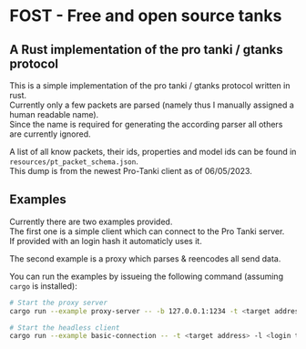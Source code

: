 # FOST - Free and open source tanks
## A Rust implementation of the pro tanki / gtanks protocol
This is a simple implementation of the pro tanki / gtanks protocol written in rust.  
Currently only a few packets are parsed (namely thus I manually assigned a human readable name).  
Since the name is required for generating the according parser all others are currently ignored. 
  
A list of all know packets, their ids, properties and model ids can be found in `resources/pt_packet_schema.json`.  
This dump is from the newest Pro-Tanki client as of 06/05/2023.  
  
## Examples
Currently there are two examples provided.  
The first one is a simple client which can connect to the Pro Tanki server.  
If provided with an login hash it automaticly uses it.  
  
The second example is a proxy which parses & reencodes all send data.  
  
You can run the examples by issueing the following command (assuming `cargo` is installed):
```sh
# Start the proxy server
cargo run --example proxy-server -- -b 127.0.0.1:1234 -t <target address>

# Start the headless client
cargo run --example basic-connection -- -t <target address> -l <login token>
```